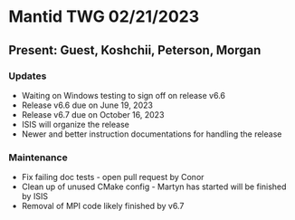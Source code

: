 # Mantid TWG 02/21/2023
## Present: Guest, Koshchii, Peterson, Morgan

### Updates
- Waiting on Windows testing to sign off on release v6.6
- Release v6.6 due on June 19, 2023
- Release v6.7 due on October 16, 2023
- ISIS will organize the release
- Newer and better instruction documentations for handling the release

### Maintenance
- Fix failing doc tests - open pull request by Conor
- Clean up of unused CMake config - Martyn has started will be finished by ISIS
- Removal of MPI code likely finished by v6.7
